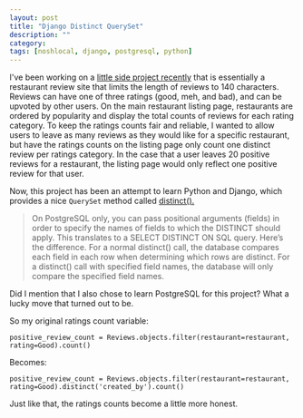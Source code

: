 ```yaml
---
layout: post
title: "Django Distinct QuerySet"
description: ""
category: 
tags: [noshlocal, django, postgresql, python]
---
```


I've been working on a [little side project recently](http://www.noshlocal.com) that is essentially a restaurant review site that limits the length of reviews to 140 characters. Reviews can have one of three ratings (good, meh, and bad), and can be upvoted by other users. On the main restaurant listing page, restaurants are ordered by popularity and display the total counts of reviews for each rating category. To keep the ratings counts fair and reliable, I wanted to allow users to leave as many reviews as they would like for a specific restaurant, but have the ratings counts on the listing page only count one distinct review per ratings category. In the case that a user leaves 20 positive reviews for a restaurant, the listing page would only reflect one positive review for that user.

Now, this project has been an attempt to learn Python and Django, which provides a nice `QuerySet` method called [distinct().](https://docs.djangoproject.com/en/1.7/ref/models/querysets/#distinct)

> On PostgreSQL only, you can pass positional arguments (fields) in order to specify the names of fields to which the DISTINCT should apply. This translates to a SELECT DISTINCT ON SQL query. Here’s the difference. For a normal distinct() call, the database compares each field in each row when determining which rows are distinct. For a distinct() call with specified field names, the database will only compare the specified field names.

Did I mention that I also chose to learn PostgreSQL for this project? What a lucky move that turned out to be.

So my original ratings count variable:

`positive_review_count = Reviews.objects.filter(restaurant=restaurant, rating=Good).count()`

Becomes: 
	
`positive_review_count = Reviews.objects.filter(restaurant=restaurant, rating=Good).distinct('created_by').count()`

Just like that, the ratings counts become a little more honest.
